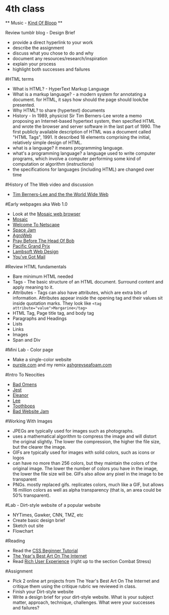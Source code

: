 4th class
=========

** Music - [Kind Of Bloop](https://www.youtube.com/watch?v=hSCObIXDCJc) **

Review tumblr blog - Design Brief

* provide a direct hyperlink to your work
* describe the assignment
* discuss what you chose to do and why
* document any resources/research/inspiration
* explain your process
* highlight both successes and failures

#HTML terms

* What is HTML? - HyperText Markup Language
* What is a markup language? - a modern system for annotating a document. for HTML, it says how should the page should look/be presented.
* Why HTML? to share (hypertext) documents
* History - In 1989, physicist Sir Tim Berners-Lee wrote a memo proposing an Internet-based hypertext system, then specified HTML and wrote the browser and server software in the last part of 1990. The first publicly available description of HTML was a document called "HTML Tags", 1991. It described 18 elements comprising the initial, relatively simple design of HTML.
* what is a language? it means programming language.
* what's a programming language? a language used to write computer programs, which involve a computer performing some kind of computation or algorithm (instructions)
* the specifications for languages (including HTML) are changed over time

#History of The Web video and discussion

* [Tim Berners-Lee and the the World Wide Web](https://www.youtube.com/watch?v=j4cN_q3NX9c)

#Early webpages aka Web 1.0

* Look at the [Mosaic web browser](http://pixgood.com/mosaic-browser-icon.html)
* [Mosaic](http://mosaic.mcom.com/)
* [Welcome To Netscape](http://home.mcom.com/home/welcome.html)
* [Space Jam](http://www2.warnerbros.com/spacejam/movie/jam.htm)
* [AgroWeb](http://www.agroweb.com/)
* [Pray Before The Head Of Bob](http://www.resort.com/~banshee/Misc/8ball/)
* [Pacific Grand Prix](http://www.pacificgrandprix.com/)
* [Lambsoft Web Design](http://home.global.co.za/~lambsoft/kwsd.html)
* [You've Got Mail](http://youvegotmail.warnerbros.com/cmp/0frameset.html)


#Review HTML fundamentals

* Bare minimum HTML needed
* Tags - The basic structure of an HTML document. Surround content and apply meaning to it.
* Attributes - Tags can also have attributes, which are extra bits of information. Attributes appear inside the opening tag and their values sit inside quotation marks. They look like ```<tag attribute="value">Margarine</tag>```
* HTML Tag, Page title tag, and body tag
* Paragraphs and Headings
* Lists
* Links
* Images
* Span and Div

#Mini Lab - Color page

* Make a single-color website
* [purple.com](http://purple.com) and my remix [ashgreyseafoam.com](ashgreyseafoam.com)

#Intro To Neocities
* [Bad Omens](http://badomens.neocities.org/)
* [Jest](http://jest.neocities.org/)
* [Eleanor](http://eleanor.neocities.org/)
* [Lee](http://mynameislee.neocities.org/)
* [Toothbops](http://toothbops.neocities.org/)
* [Bad Website Jam](badwebsitejam.neocities.org)

#Working With Images

* JPEGs are typically used for images such as photographs.
* uses a mathematical algorithm to compress the image and will distort the original slightly. The lower the compression, the higher the file size, but the clearer the image.
* GIFs are typically used for images with solid colors, such as icons or logos
* can have no more than 256 colors, but they maintain the colors of the original image. The lower the number of colors you have in the image, the lower the file size will be. GIFs also allow any pixel in the image to be transparent
* PNGs. mostly replaced gifs. replicates colors, much like a GIF, but allows 16 million colors as well as alpha transparency (that is, an area could be 50% transparent).

#Lab - Dirt-style website of a popular website

* NYTimes, Gawker, CNN, TMZ, etc
* Create basic design brief
* Sketch out site
* Flowchart

#Reading

* Read the [CSS Beginner Tutorial](http://www.htmldog.com/guides/css/)
* [The Year's Best Art On The Internet](http://www.fastcolabs.com/3039947/the-years-best-art-on-the-internet)
* Read [Rich User Experience](http://contemporary-home-computing.org/RUE/) (right up to the section Combat Stress)

#Assignment

* Pick 2 online art projects from The Year's Best Art On The Internet and critique them using the critique rubric we reviewed in class.
* Finish your Dirt-style website
* Write a design brief for your dirt-style website. What is your subject matter, approach, technique, challenges. What were your successes and failures?
